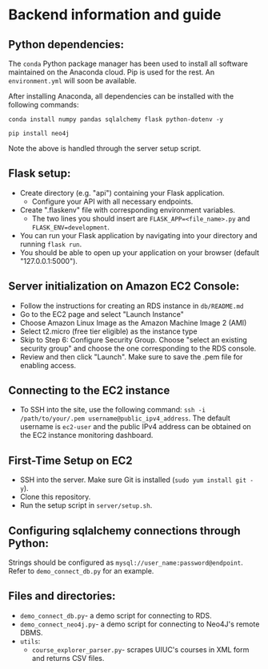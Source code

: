 # Backend information and guide

## Python dependencies:
The `conda` Python package manager has been used to install all software maintained on the Anaconda cloud. Pip is used for the rest. An `environment.yml` will soon be available.

After installing Anaconda, all dependencies can be installed with the following commands:

`conda install numpy pandas sqlalchemy flask python-dotenv -y`

`pip install neo4j`

Note the above is handled through the server setup script.

## Flask setup:
 - Create directory (e.g. "api") containing your Flask application.
    - Configure your API with all necessary endpoints.
 - Create ".flaskenv" file with corresponding environment variables.
    - The two lines you should insert are `FLASK_APP=<file_name>.py` and `FLASK_ENV=development`.
 - You can run your Flask application by navigating into your directory and running `flask run`.
 - You should be able to open up your application on your browser (default "127.0.0.1:5000").

## Server initialization on Amazon EC2 Console:
- Follow the instructions for creating an RDS instance in `db/README.md`
- Go to the EC2 page and select "Launch Instance"
- Choose Amazon Linux Image as the Amazon Machine Image 2 (AMI)
- Select t2.micro (free tier eligible) as the instance type
- Skip to Step 6: Configure Security Group. Choose "select an existing security group" and choose the one corresponding to the RDS console.
- Review and then click "Launch". Make sure to save the .pem file for enabling access.

## Connecting to the EC2 instance
- To SSH into the site, use the following command: `ssh -i /path/to/your/.pem username@public_ipv4_address`. The default username is `ec2-user` and the public IPv4 address can be obtained on the EC2 instance monitoring dashboard.

## First-Time Setup on EC2
- SSH into the server. Make sure Git is installed (`sudo yum install git -y`).
- Clone this repository.
- Run the setup script in `server/setup.sh`.

## Configuring sqlalchemy connections through Python:
Strings should be configured as `mysql://user_name:password@endpoint`. Refer to `demo_connect_db.py` for an example.

## Files and directories:
- `demo_connect_db.py`- a demo script for connecting to RDS.
- `demo_connect_neo4j.py`- a demo script for connecting to Neo4J's remote DBMS.
- `utils`:
   - `course_explorer_parser.py`- scrapes UIUC's courses in XML form and returns CSV files.
